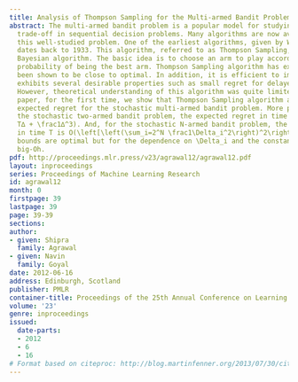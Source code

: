 ```yaml
---
title: Analysis of Thompson Sampling for the Multi-armed Bandit Problem
abstract: The multi-armed bandit problem is a popular model for studying exploration/exploitation
  trade-off in sequential decision problems. Many algorithms are now available for
  this well-studied problem. One of the earliest algorithms, given by W. R. Thompson,
  dates back to 1933. This algorithm, referred to as Thompson Sampling, is a natural
  Bayesian algorithm. The basic idea is to choose an arm to play according to its
  probability of being the best arm. Thompson Sampling algorithm has experimentally
  been shown to be close to optimal. In addition, it is efficient to implement and
  exhibits several desirable properties such as small regret for delayed feedback.
  However, theoretical understanding of this algorithm was quite limited. In this
  paper, for the first time, we show that Thompson Sampling algorithm achieves logarithmic
  expected regret for the stochastic multi-armed bandit problem. More precisely, for
  the stochastic two-armed bandit problem, the expected regret in time T is O(\frac\ln
  T∆ + \frac1∆^3). And, for the stochastic N-armed bandit problem, the expected regret
  in time T is O(\left[\left(\sum_i=2^N \frac1\Delta_i^2\right)^2\right] \ln T). Our
  bounds are optimal but for the dependence on \Delta_i and the constant factors in
  big-Oh.
pdf: http://proceedings.mlr.press/v23/agrawal12/agrawal12.pdf
layout: inproceedings
series: Proceedings of Machine Learning Research
id: agrawal12
month: 0
firstpage: 39
lastpage: 39
page: 39-39
sections: 
author:
- given: Shipra
  family: Agrawal
- given: Navin
  family: Goyal
date: 2012-06-16
address: Edinburgh, Scotland
publisher: PMLR
container-title: Proceedings of the 25th Annual Conference on Learning Theory
volume: '23'
genre: inproceedings
issued:
  date-parts:
  - 2012
  - 6
  - 16
# Format based on citeproc: http://blog.martinfenner.org/2013/07/30/citeproc-yaml-for-bibliographies/
---
```

